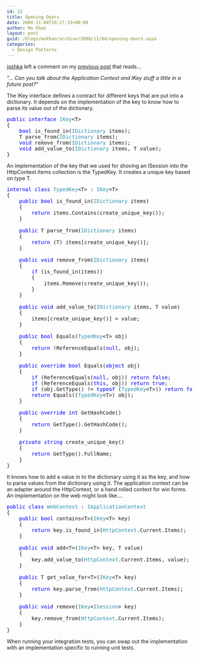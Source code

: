 ```yaml
---
id: 22
title: Opening Doors
date: 2008-11-04T19:27:33+00:00
author: Mo Khan
layout: post
guid: /blogs/mokhan/archive/2008/11/04/opening-doors.aspx
categories:
  - Design Patterns
---
```

</p> 

[joshka](http://bitfed.com/) left a comment on my [previous post](http://mokhan.ca/blog/2008/11/04/Intercepting+Business+Transactions.aspx) that reads&#8230;

_"&#8230; Can you talk about the Application Context and IKey stuff a little in a future post?"_

The IKey<T> interface defines a contract for different keys that are put into a dictionary. It depends on the implementation of the key to know how to parse its value out of the dictionary.

<pre><span style="color: blue">public interface </span><span style="color: #2b91af">IKey</span>&lt;T&gt;
{
    <span style="color: blue">bool </span>is_found_in(<span style="color: #2b91af">IDictionary </span>items);
    T parse_from(<span style="color: #2b91af">IDictionary </span>items);
    <span style="color: blue">void </span>remove_from(<span style="color: #2b91af">IDictionary </span>items);
    <span style="color: blue">void </span>add_value_to(<span style="color: #2b91af">IDictionary </span>items, T value);
}</pre>

[](http://11011.net/software/vspaste)An implementation of the key that we used for shoving an ISession into the HttpContext.Items collection is the TypedKey<T>. It creates a unique key based on type T.

<pre><span style="color: blue">internal class </span><span style="color: #2b91af">TypedKey</span>&lt;T&gt; : <span style="color: #2b91af">IKey</span>&lt;T&gt;
{
    <span style="color: blue">public bool </span>is_found_in(<span style="color: #2b91af">IDictionary </span>items)
    {
        <span style="color: blue">return </span>items.Contains(create_unique_key());
    }

    <span style="color: blue">public </span>T parse_from(<span style="color: #2b91af">IDictionary </span>items)
    {
        <span style="color: blue">return </span>(T) items[create_unique_key()];
    }

    <span style="color: blue">public void </span>remove_from(<span style="color: #2b91af">IDictionary </span>items)
    {
        <span style="color: blue">if </span>(is_found_in(items))
        {
            items.Remove(create_unique_key());
        }
    }

    <span style="color: blue">public void </span>add_value_to(<span style="color: #2b91af">IDictionary </span>items, T value)
    {
        items[create_unique_key()] = value;
    }

    <span style="color: blue">public bool </span>Equals(<span style="color: #2b91af">TypedKey</span>&lt;T&gt; obj)
    {
        <span style="color: blue">return </span>!ReferenceEquals(<span style="color: blue">null</span>, obj);
    }

    <span style="color: blue">public override bool </span>Equals(<span style="color: blue">object </span>obj)
    {
        <span style="color: blue">if </span>(ReferenceEquals(<span style="color: blue">null</span>, obj)) <span style="color: blue">return false</span>;
        <span style="color: blue">if </span>(ReferenceEquals(<span style="color: blue">this</span>, obj)) <span style="color: blue">return true</span>;
        <span style="color: blue">if </span>(obj.GetType() != <span style="color: blue">typeof </span>(<span style="color: #2b91af">TypedKey</span>&lt;T&gt;)) <span style="color: blue">return false</span>;
        <span style="color: blue">return </span>Equals((<span style="color: #2b91af">TypedKey</span>&lt;T&gt;) obj);
    }

    <span style="color: blue">public override int </span>GetHashCode()
    {
        <span style="color: blue">return </span>GetType().GetHashCode();
    }

    <span style="color: blue">private string </span>create_unique_key()
    {
        <span style="color: blue">return </span>GetType().FullName;
    }
}</pre>

[](http://11011.net/software/vspaste)It knows how to add a value in to the dictionary using it as the key, and how to parse values from the dictionary using it. The application context can be an adapter around the HttpContext, or a hand rolled context for win forms. An implementation on the web might look like&#8230;.

<pre><span style="color: blue">public class </span><span style="color: #2b91af">WebContext </span>: <span style="color: #2b91af">IApplicationContext
</span>{
    <span style="color: blue">public bool </span>contains&lt;T&gt;(<span style="color: #2b91af">IKey</span>&lt;T&gt; key)
    {
        <span style="color: blue">return </span>key.is_found_in(<span style="color: #2b91af">HttpContext</span>.Current.Items);
    }

    <span style="color: blue">public void </span>add&lt;T&gt;(<span style="color: #2b91af">IKey</span>&lt;T&gt; key, T value)
    {
        key.add_value_to(<span style="color: #2b91af">HttpContext</span>.Current.Items, value);
    }

    <span style="color: blue">public </span>T get_value_for&lt;T&gt;(<span style="color: #2b91af">IKey</span>&lt;T&gt; key)
    {
        <span style="color: blue">return </span>key.parse_from(<span style="color: #2b91af">HttpContext</span>.Current.Items);
    }

    <span style="color: blue">public void </span>remove(<span style="color: #2b91af">IKey</span>&lt;<span style="color: #2b91af">ISession</span>&gt; key)
    {
        key.remove_from(<span style="color: #2b91af">HttpContext</span>.Current.Items);
    }
}</pre>

[](http://11011.net/software/vspaste)

When running your integration tests, you can swap out the implementation with an implementation specific to running unit tests.
